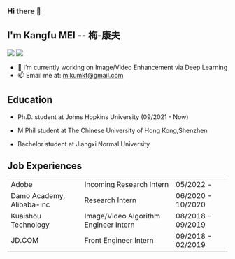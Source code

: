 ### Hi there 👋

<!--
**MKFMIKU/MKFMIKU** is a ✨ _special_ ✨ repository because its `README.md` (this file) appears on your GitHub profile.

Here are some ideas to get you started:

- 🔭 I’m currently working on ...
- 🌱 I’m currently learning ...
- 👯 I’m looking to collaborate on ...
- 🤔 I’m looking for help with ...
- 💬 Ask me about ...
- 📫 How to reach me: ...
- 😄 Pronouns: ...
- ⚡ Fun fact: ...
-->


## I'm Kangfu MEI -- 梅-康夫
[![](https://img.shields.io/badge/Connect-Linkedin-0077b5)](https://www.linkedin.com/in/mkfmiku/)
[![](https://img.shields.io/badge/Research-GoogleScholar-888888)](https://scholar.google.com/citations?user=e_nu_TIAAAAJ&hl=en)
- 🔭  I’m currently working on Image/Video Enhancement via Deep Learning
- 📫  Email me at: mikumkf@gmail.com

## Education

- Ph.D. student at Johns Hopkins University (09/2021 - Now)

- M.Phil student at The Chinese University of Hong Kong,Shenzhen

- Bachelor student at Jiangxi Normal University


## Job Experiences

||||
|:--|:--|:--|
|Adobe| Incoming Research Intern | 05/2022 - |
|Damo Academy, Alibaba-inc | Research Intern | 06/2020 - 10/2020|
|Kuaishou Technology | Image/Video Algorithm Engineer Intern | 08/2018 - 09/2019|
|JD.COM | Front Engineer Intern | 09/2018 - 02/2019|
